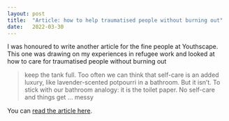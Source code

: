 ```yaml
---
layout: post
title:  "Article: how to help traumatised people without burning out"
date:   2022-03-30
---
```


I was honoured to write another article for the fine people at Youthscape. This one was drawing on my experiences in refugee work and looked at how to care for traumatised people without burning out

> keep the tank full. Too often we can think that self-care is an added luxury, like lavender-scented potpourri in a bathroom. But it isn’t. To stick with our bathroom analogy: it is the toilet paper. No self-care and things get … messy

You can <a href="https://www.youthscape.co.uk/services/youth-work-news/ukraine-care-crisis-trauma-burnout" target="_blank">read the article here</a>.